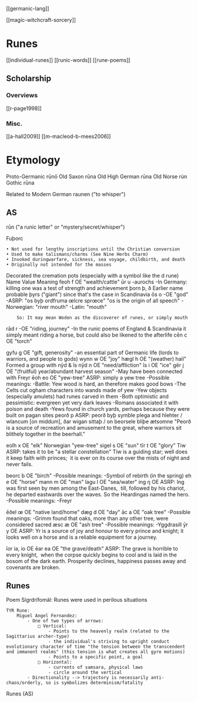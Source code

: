 [[germanic-lang]]

[[magic-witchcraft-sorcery]]

# Runes

[[individual-runes]]
[[runic-words]]
[[rune-poems]]

## Scholarship
### Overviews
[[r-page1998]]
### Misc.
[[a-hall2009]]
[[m-macleod-b-mees2006]]

#  Etymology
Proto-Germanic   rūnō
Old Saxon              rūna
Old High German rūna
Old Norse              rún
Gothic                    rūna



Related to
Modern German raunen ("to whisper")



## AS
rūn ("a runic letter" or "mystery/secret/whisper")

Fuþorc

	• Not used for lengthy inscriptions until the Christian conversion
	• Used to make talismans/charms (See Nine Herbs Charm)
	• Invoked duringwarfare, sickness, sea voyage, childbirth, and death
	• Originally not intended for the masses
Decorated the cremation pots (especially with a symbol like the d rune)
Name	Value	Meaning
feoh	f	OE "wealth/cattle"
ūr	u	-aurochs 
		-In Germany: killing one was a test of strength and achievement
þorn	þ, ð	Earlier name probable þyrs ("giant") since that's the case in Scandinavia
ōs	o	-OE "god"
		-ASRP: 
		        "os byþ ordfruma œlcre sprœce"
		        "os is the origin of all speech"
		-Norwegian: "river mouth"
		-Latin: "mouth"
		
		So: It may mean Woden as the discoverer of runes, or simply mouth
rād	r	-OE "riding, journey"
		-In the runic poems of England & Scandinavia it simply meant riding a horse, 
		but could also be likened to the afterlife
cēn	c	OE "torch"
		
gyfu	g	OE "gift, generosity" 
		-an essential part of Germanic life (lords to warriors, and people to gods)
wynn	w	OE "joy"
hægl	h	OE "(weather) hail" 
		Formed a group with nȳd & īs
nȳd	n	OE "need/affliction"
īs	i	OE "ice"
gēr	j	OE "(fruitful) year/abundant harvest season"
		-May have been connected with Freyr
ēoh	eo	OE "yew-tree"
		ASRP: simply a yew tree
		-Possible meanings: 
		        -Battle: Yew wood is hard, an therefore makes good bows
		        -The Celts cut ogham characters into wands made of yew
		        -Yew objects (especially amulets) had runes carved in them
		        -Both optimistic and pessimistic: evergreen yet very dark leaves
		        -Romans associated it with poison and death
		        -Yews found in church yards, perhaps because they were built on pagan sites
peorð	p	ASRP:
		        peorð byþ symble plega and hlehter / wlancum [on middum], ðar wigan sittaþ / on beorsele bliþe ætsomne
		        "Peorð is a source of recreation and amusement to the great, where warriors sit blithely together in the beerhall."
		
eolh	x	OE "elk"
		Norwegian "yew-tree"
sigel	s	OE "sun"
tīr	t	OE "glory"
		Tiw
		ASRP: takes it to be "a stellar constellation"
		        Tiw is a guiding star; well does it keep faith with princes; 
		        it is ever on its course over the mists of night and never fails.
		
beorc	b	OE "birch"
		-Possible meanings:
		        -Symbol of rebirth (in the spring)
eh	e	OE "horse"
mann	m	OE "man"
lagu	l	OE "sea/water"
ing	ŋ	OE
		ASRP:
		        Ing was first seen by men among the East-Danes, 
		        till, followed by his chariot,
		        he departed eastwards over the waves.
		        So the Heardingas named the hero.
		-Possible meanings:
		        -Freyr
		        
ēðel	œ	OE "native land/home"
dæg	d	OE "day"
āc	a	OE "oak tree"
		-Possible meanings:
		        -Grimm found that oaks, more than any other tree, were considered sacred
æsc	æ	OE "ash tree"
		-Possible meanings:
		        -Yggdrasill
ȳr	y	OE
		ASRP:
		        Yr is a source of joy and honour to every prince and knight;
		        it looks well on a horse and is a reliable equipment for a journey.
		        
īor	ia, io	OE
ēar	ea	OE "the grave/death"
		ASRP:
		        The grave is horrible to every knight, 
		        when the corpse quickly begins to cool
		        and is laid in the bosom of the dark earth.
		        Prosperity declines, happiness passes away
		        and covenants are broken.
		        

## Runes
Poem Sigrdrífomál:
	Runes were used in perilous situations
	
	
	
	TYR Rune:
		Miguel Angel Fernandez:
			- One of two types of arrows:
				□ Vertical: 
					- Points to the heavenly realm (related to the Sagittarius archer-type)
					- the individual's striving to upright conduct evolutionary character of time "the tension between the transcendent and immanent realms" (this tension is what creates all gyre motions)
					- Points to a specific point, a goal
				□ Horizontal:
					- currents of samsara, physical laws
					- circle around the vertical
			- Directionality --> trajectory is necessarily anti-chaos/orderly, so is symbolizes determinism/fatality
	
Runes (AS)